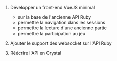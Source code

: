 
1. Développer un front-end VueJS minimal
   - sur la base de l'ancienne API Ruby
   - permettre la navigation dans les sessions
   - permettre la lecture d'une ancienne partie
   - permettre la participation au jeu

2. Ajouter le support des websocket sur l'API Ruby

3. Réécrire l'API en Crystal

